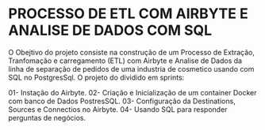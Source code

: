 # PROCESSO DE ETL COM AIRBYTE E ANALISE DE DADOS COM SQL
O Obejtivo do projeto consiste na construção de um Processo de Extração, Tranfomação e carregamento (ETL) com Airbyte e Analise de Dados da linha de separação de pedidos de uma industria de cosmetico usando  com SQL no PostgresSql. O projeto do dividido em sprints:

01- Instação do Airbyte.
02- Criação e Inicialização de um container Docker com banco de Dados PostresSQL.
03- Configuração da Destinations, Sources e Connectios no Airbyte.
04- Usando SQL para responder perguntas de negócios.
